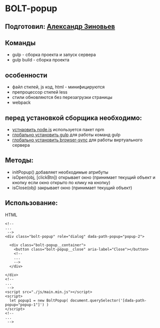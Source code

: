 BOLT-popup
=====================

Подготовил: [Александр Зиновьев](http://uzinok.ru/)
-----------------------------------

Команды
-----------------------------------

* gulp - сборка проекта и запуск сервера
* gulp build - сборка проекта

особенности
-----------------------------------

* файл стилей, js код, html - минифицируются
* препроцессор стилей less
* стили обновляются без перезагрузки страницы
* webpack

перед установкой сборщика необходимо:
-----------------------------------

* [устнаовить node.js](https://nodejs.org/) используется пакет npm
* [глобально установить gulp](https://gulpjs.com/) для работы команд gulp
* [глобально установить browser-sync](https://browsersync.io/) для работы виртуального сервера

Методы:
-----------------------------------
* initPopup() добавляет необходимые атрибуты
* isOpen(obj, [clickBtn]) открывает окно (принимает текущий объект и кнопку если окно открыто по клику на кнопку)
* isClose(obj) закрывает окно (принимает текущий объект)

Использование:
-----------------------------------
HTML
```
<!--
...
 -->
<div class="bolt-popup" role="dialog" dada-path-popup="popup-2">

  <div class="bolt-popup__container">
    <button class="bolt-popup__close" aria-label="Close"></button>
    <!--
    ...
    -->
  </div>

</div>
<!--
...
 -->
<script src="./js/main.min.js"></script>
<script>
  let popup1 = new BoltPopup( document.querySelector('[dada-path-popup="popup-1"]') )
</script>
<!--
...
 -->
```